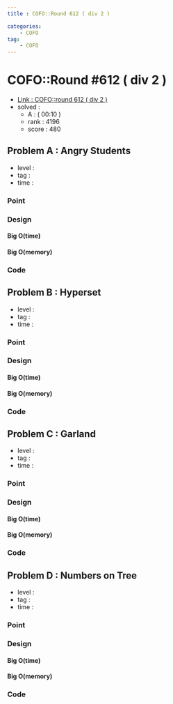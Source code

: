 ```yaml
---
title : COFO::Round 612 ( div 2 )

categories:
    - COFO
tag:
    - COFO
---
```

# COFO::Round #612 ( div 2 )
- [Link : COFO::round 612 ( div 2 )](https://codeforces.com/contest/1287)
- solved : 
  - A :  ( 00:10 )
  - rank : 4196
  - score : 480

## Problem A : Angry Students

- level :
- tag :
- time :

### Point

### Design

#### Big O(time)

#### Big O(memory)

### Code

## Problem B : Hyperset

- level :
- tag :
- time :

### Point

### Design

#### Big O(time)

#### Big O(memory)

### Code

## Problem C : Garland

- level :
- tag :
- time :

### Point

### Design

#### Big O(time)

#### Big O(memory)

### Code

## Problem D : Numbers on Tree

- level :
- tag :
- time :

### Point

### Design

#### Big O(time)

#### Big O(memory)

### Code
